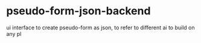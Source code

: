 # pseudo-form-json-backend
ui interface to create pseudo-form as json, to refer to different ai to build on any pl
